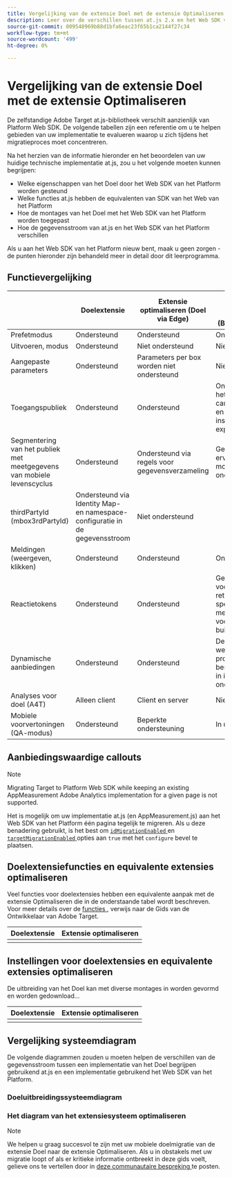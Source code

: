 ```yaml
---
title: Vergelijking van de extensie Doel met de extensie Optimaliseren
description: Leer over de verschillen tussen at.js 2.x en het Web SDK van het Platform met inbegrip van eigenschappen, functies, montages, en gegevensstroom.
source-git-commit: 009548969b88d1bfa6eac23f65b1ca2144f27c34
workflow-type: tm+mt
source-wordcount: '499'
ht-degree: 0%

---
```


# Vergelijking van de extensie Doel met de extensie Optimaliseren

De zelfstandige Adobe Target at.js-bibliotheek verschilt aanzienlijk van Platform Web SDK. De volgende tabellen zijn een referentie om u te helpen gebieden van uw implementatie te evalueren waarop u zich tijdens het migratieproces moet concentreren.

Na het herzien van de informatie hieronder en het beoordelen van uw huidige technische implementatie at.js, zou u het volgende moeten kunnen begrijpen:

- Welke eigenschappen van het Doel door het Web SDK van het Platform worden gesteund
- Welke functies at.js hebben de equivalenten van SDK van het Web van het Platform
- Hoe de montages van het Doel met het Web SDK van het Platform worden toegepast
- Hoe de gegevensstroom van at.js en het Web SDK van het Platform verschillen

Als u aan het Web SDK van het Platform nieuw bent, maak u geen zorgen - de punten hieronder zijn behandeld meer in detail door dit leerprogramma.

## Functievergelijking

| | Doelextensie | Extensie optimaliseren (Doel via Edge) | AJO Code-based Ervaringen (Berichten SDK) |
|---|---|---|---|
| Prefetmodus | Ondersteund | Ondersteund | Ondersteund |
| Uitvoeren, modus | Ondersteund | Niet ondersteund | Niet ondersteund |
| Aangepaste parameters | Ondersteund | Parameters per box worden niet ondersteund | Niet ondersteund |
| Toegangspubliek | Ondersteund | Ondersteund | Ondersteund via het campagnepubliek en holdout-instellingen voor experimenten |
| Segmentering van het publiek met meetgegevens van mobiele levenscyclus | Ondersteund | Ondersteund via regels voor gegevensverzameling | Gericht op ervaring wordt momenteel niet ondersteund |
| thirdPartyId (mbox3rdPartyId) | Ondersteund via Identity Map- en namespace-configuratie in de gegevensstroom | Niet ondersteund |
| Meldingen (weergeven, klikken) | Ondersteund | Ondersteund | Ondersteund |
| Reactietokens | Ondersteund | Ondersteund | Geen equivalent voor het retourneren van specifieke metagegevens voor campagne buiten de inhoud |
| Dynamische aanbiedingen | Ondersteund | Ondersteund | De symbolische weergave van profiel- en beslissingsitems in inhoud wordt ondersteund |
| Analyses voor doel (A4T) | Alleen client | Client en server | Niet ondersteund |
| Mobiele voorvertoningen (QA-modus) | Ondersteund | Beperkte ondersteuning | In uitvoering |



## Aanbiedingswaardige callouts

>[!NOTE]
>
>Migrating Target to Platform Web SDK while keeping an existing AppMeasurement Adobe Analytics implementation for a given page is not supported.
>
> Het is mogelijk om uw implementatie at.js (en AppMeasurement.js) aan het Web SDK van het Platform één pagina tegelijk te migreren. Als u deze benadering gebruikt, is het best om [`idMigrationEnabled` ](https://experienceleague.adobe.com/docs/experience-platform/edge/fundamentals/configuring-the-sdk.html#id-migration-enabled) en [`targetMigrationEnabled` ](https://experienceleague.adobe.com/docs/experience-platform/edge/fundamentals/configuring-the-sdk.html#targetMigrationEnabled) opties aan `true` met het `configure` bevel te plaatsen.

## Doelextensiefuncties en equivalente extensies optimaliseren

Veel functies voor doelextensies hebben een equivalente aanpak met de extensie Optimaliseren die in de onderstaande tabel wordt beschreven. Voor meer details over de [ functies ](https://developer.adobe.com/target/implement/client-side/atjs/atjs-functions/atjs-functions/), verwijs naar de Gids van de Ontwikkelaar van Adobe Target.

| Doelextensie | Extensie optimaliseren |
| --- | --- | 
| |  |

## Instellingen voor doelextensies en equivalente extensies optimaliseren

De uitbreiding van het Doel kan met diverse montages in worden gevormd en worden gedownload...

| Doelextensie | Extensie optimaliseren |
| --- | --- | 
| |  |


## Vergelijking systeemdiagram

De volgende diagrammen zouden u moeten helpen de verschillen van de gegevensstroom tussen een implementatie van het Doel begrijpen gebruikend at.js en een implementatie gebruikend het Web SDK van het Platform.

### Doeluitbreidingssysteemdiagram



### Het diagram van het extensiesysteem optimaliseren




>[!NOTE]
>
>We helpen u graag succesvol te zijn met uw mobiele doelmigratie van de extensie Doel naar de extensie Optimaliseren. Als u in obstakels met uw migratie loopt of als er kritieke informatie ontbreekt in deze gids voelt, gelieve ons te vertellen door in [ deze communautaire bespreking ](https://experienceleaguecommunities.adobe.com/t5/adobe-experience-platform-data/tutorial-discussion-migrate-target-from-at-js-to-web-sdk/m-p/575587#M463) te posten.
